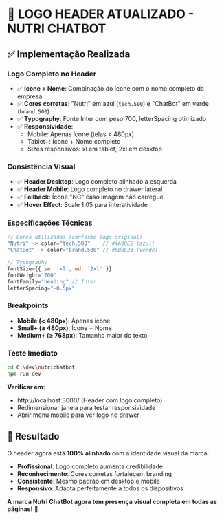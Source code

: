 # 🎨 LOGO HEADER ATUALIZADO - NUTRI CHATBOT

## ✅ Implementação Realizada

### **Logo Completo no Header**
- ✅ **Ícone + Nome**: Combinação do ícone com o nome completo da empresa
- ✅ **Cores corretas**: "Nutri" em azul (`tech.500`) e "ChatBot" em verde (`brand.500`)
- ✅ **Typography**: Fonte Inter com peso 700, letterSpacing otimizado
- ✅ **Responsividade**: 
  - Mobile: Apenas ícone (telas < 480px)
  - Tablet+: Ícone + Nome completo
  - Sizes responsivos: xl em tablet, 2xl em desktop

### **Consistência Visual**
- ✅ **Header Desktop**: Logo completo alinhado à esquerda
- ✅ **Header Mobile**: Logo completo no drawer lateral
- ✅ **Fallback**: Ícone "NC" caso imagem não carregue
- ✅ **Hover Effect**: Scale 1.05 para interatividade

### **Especificações Técnicas**

```jsx
// Cores utilizadas (conforme logo original)
"Nutri" -> color="tech.500"    // #4A90E2 (azul)
"ChatBot" -> color="brand.500" // #6B8E23 (verde)

// Typography
fontSize={{ sm: 'xl', md: '2xl' }}
fontWeight="700"
fontFamily="heading" // Inter
letterSpacing="-0.5px"
```

### **Breakpoints**
- **Mobile (< 480px)**: Apenas ícone
- **Small+ (≥ 480px)**: Ícone + Nome
- **Medium+ (≥ 768px)**: Tamanho maior do texto

### **Teste Imediato**
```bash
cd C:\dev\nutrichatbot
npm run dev
```

**Verificar em:**
- http://localhost:3000/ (Header com logo completo)
- Redimensionar janela para testar responsividade
- Abrir menu mobile para ver logo no drawer

## 🎯 Resultado

O header agora está **100% alinhado** com a identidade visual da marca:

- **Profissional**: Logo completo aumenta credibilidade
- **Reconhecimento**: Cores corretas fortalecem branding  
- **Consistente**: Mesmo padrão em desktop e mobile
- **Responsivo**: Adapta perfeitamente a todos os dispositivos

**A marca Nutri ChatBot agora tem presença visual completa em todas as páginas!** 🚀